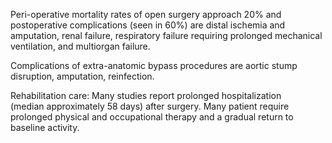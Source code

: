 Peri-operative mortality rates of open surgery approach 20% and postoperative complications (seen in 60%) are distal ischemia and amputation, renal failure, respiratory failure requiring prolonged mechanical ventilation, and multiorgan failure.

Complications of extra-anatomic bypass procedures are aortic stump disruption, amputation, reinfection.

Rehabilitation care: Many studies report prolonged hospitalization (median approximately 58 days) after surgery. Many patient require prolonged physical and occupational therapy and a gradual return to baseline activity.